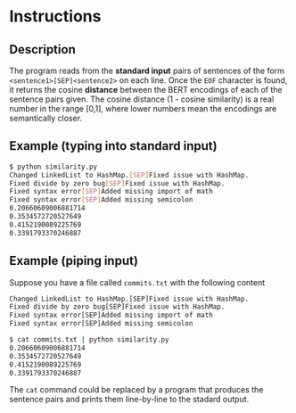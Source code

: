 # Instructions
## Description
The program reads from the **standard input** pairs of sentences of the form `<sentence1>[SEP]<sentence2>` on each line. Once the `EOF` character is found, it returns the cosine **distance** between the BERT encodings of each of the sentence pairs given. The cosine distance (1 - cosine similarity) is a real number in the range [0,1], where lower numbers mean the encodings are semantically closer.

## Example (typing into standard input)
```bash
$ python similarity.py
Changed LinkedList to HashMap.[SEP]Fixed issue with HashMap.
Fixed divide by zero bug[SEP]Fixed issue with HashMap.
Fixed syntax error[SEP]Added missing import of math
Fixed syntax error[SEP]Added missing semicolon
0.20660609006881714
0.3534572720527649
0.4152190089225769
0.3391793370246887
```

## Example (piping input)
Suppose you have a file called `commits.txt` with the following content
```txt
Changed LinkedList to HashMap.[SEP]Fixed issue with HashMap.
Fixed divide by zero bug[SEP]Fixed issue with HashMap.
Fixed syntax error[SEP]Added missing import of math
Fixed syntax error[SEP]Added missing semicolon
```
```bash
$ cat commits.txt | python similarity.py
0.20660609006881714
0.3534572720527649
0.4152190089225769
0.3391793370246887
```
The `cat` command could be replaced by a program that produces the sentence pairs and prints them line-by-line to the stadard output.
